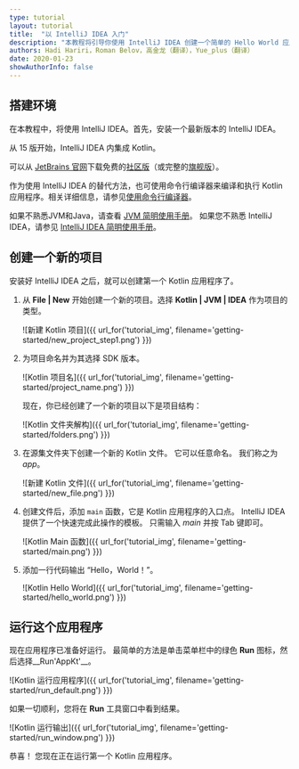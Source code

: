 ```yaml
---
type: tutorial
layout: tutorial
title:  "以 IntelliJ IDEA 入门"
description: "本教程将引导你使用 IntelliJ IDEA 创建一个简单的 Hello World 应用程序。"
authors: Hadi Hariri，Roman Belov，高金龙（翻译），Yue_plus（翻译）
date: 2020-01-23
showAuthorInfo: false
---
```

## 搭建环境

在本教程中，将使用 IntelliJ IDEA。首先，安装一个最新版本的 IntelliJ IDEA。

从 15 版开始，IntelliJ IDEA 内集成 Kotlin。

可以从 [JetBrains 官网][jetbrains]下载免费的[社区版][intellijdownload]（或完整的[旗舰版][intellijdownload]）。

作为使用 IntelliJ IDEA 的替代方法，也可使用命令行编译器来编译和执行 Kotlin 应用程序。相关详细信息，请参见[使用命令行编译器][getting_started_command_line]。

如果不熟悉JVM和Java，请查看 [JVM 简明使用手册](http://hadihariri.com/2013/12/29/jvm-minimal-survival-guide-for-the-dotnet-developer/)。
如果您不熟悉 IntelliJ IDEA，请参见 [IntelliJ IDEA 简明使用手册](http://hadihariri.com/2014/01/06/intellij-idea-minimal-survival-guide/)。

## 创建一个新的项目
安装好 IntelliJ IDEA 之后，就可以创建第一个 Kotlin 应用程序了。
1. 从 __File \| New__ 开始创建一个新的项目。选择 __Kotlin \| JVM \| IDEA__ 作为项目的类型。

   ![新建 Kotlin 项目]({{ url_for('tutorial_img', filename='getting-started/new_project_step1.png') }})

2. 为项目命名并为其选择 SDK 版本。

   ![Kotlin 项目名]({{ url_for('tutorial_img', filename='getting-started/project_name.png') }})

   现在，你已经创建了一个新的项目以下是项目结构：

   ![Kotlin 文件夹解构]({{ url_for('tutorial_img', filename='getting-started/folders.png') }})

3. 在源集文件夹下创建一个新的 Kotlin 文件。 它可以任意命名。 我们称之为 *app*。

   ![新建 Kotlin 文件]({{ url_for('tutorial_img', filename='getting-started/new_file.png') }})

4. 创建文件后，添加 `main` 函数，它是 Kotlin 应用程序的入口点。 IntelliJ IDEA 提供了一个快速完成此操作的模板。 只需输入 *main* 并按 Tab 键即可。

   ![Kotlin Main 函数]({{ url_for('tutorial_img', filename='getting-started/main.png') }})

5. 添加一行代码输出 “Hello，World！”。

   ![Kotlin Hello World]({{ url_for('tutorial_img', filename='getting-started/hello_world.png') }})

## 运行这个应用程序

现在应用程序已准备好运行。 最简单的方法是单击菜单栏中的绿色 __Run__ 图标，然后选择__Run'AppKt'__。

   ![Kotlin 运行应用程序]({{ url_for('tutorial_img', filename='getting-started/run_default.png') }})

如果一切顺利，您将在 **Run** 工具窗口中看到结果。

   ![Kotlin 运行输出]({{ url_for('tutorial_img', filename='getting-started/run_window.png') }})

恭喜！ 您现在正在运行第一个 Kotlin 应用程序。

[intellijdownload]: http://www.jetbrains.com/idea/download/index.html
[jetbrains]: http://www.jetbrains.com
[getting_started_command_line]: command-line.html
